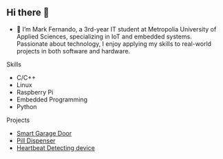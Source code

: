 ## Hi there 👋
- 🌱 I’m Mark Fernando, a 3rd-year IT student at Metropolia University of Applied Sciences, specializing in IoT and embedded systems. Passionate about technology, I enjoy applying my skills to real-world projects in both software and hardware.

Skills
  - C/C++
  - Linux
  - Raspberry Pi
  - Embedded Programming
  - Python

Projects
  - [Smart Garage Door](https://github.com/markferdo/Smart-Garage-Door)
  - [Pill Dispenser](https://github.com/markferdo/Pill_Dispenser)
  - [Heartbeat Detecting device](https://github.com/markferdo/Heartbeat_Detecting_device)

    
<!--
**markferdo/markferdo** is a ✨ _special_ ✨ repository because its `README.md` (this file) appears on your GitHub profile.

Here are some ideas to get you started:

- 🔭 I’m currently working on ...
- 🌱 Raspberrry, CI’m currently learning ...
- 👯 I’m looking to collaborate on ...
- 🤔 I’m looking for help with ...
- 💬 Ask me about ...
- 📫 How to reach me: ...
- 😄 Pronouns: ...
- ⚡ Fun fact: ...
-->
